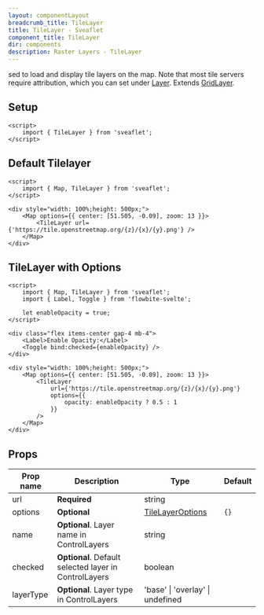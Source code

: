 ```yaml
---
layout: componentLayout
breadcrumb_title: TileLayer
title: TileLayer - Sveaflet
component_title: TileLayer
dir: components
description: Raster Layers - TileLayer
---
```


sed to load and display tile layers on the map. Note that most tile servers require attribution, which you can set under [Layer](https://leafletjs.com/reference.html#layer). Extends [GridLayer](https://leafletjs.com/reference.html#gridlayer).

## Setup

```svelte example csr hideOutput
<script>
	import { TileLayer } from 'sveaflet';
</script>
```

## Default Tilelayer

```svelte example csr
<script>
	import { Map, TileLayer } from 'sveaflet';
</script>

<div style="width: 100%;height: 500px;">
	<Map options={{ center: [51.505, -0.09], zoom: 13 }}>
		<TileLayer url={'https://tile.openstreetmap.org/{z}/{x}/{y}.png'} />
	</Map>
</div>
```

## TileLayer with Options

```svelte example csr
<script>
	import { Map, TileLayer } from 'sveaflet';
	import { Label, Toggle } from 'flowbite-svelte';

	let enableOpacity = true;
</script>

<div class="flex items-center gap-4 mb-4">
	<Label>Enable Opacity:</Label>
	<Toggle bind:checked={enableOpacity} />
</div>

<div style="width: 100%;height: 500px;">
	<Map options={{ center: [51.505, -0.09], zoom: 13 }}>
		<TileLayer
			url={'https://tile.openstreetmap.org/{z}/{x}/{y}.png'}
			options={{
				opacity: enableOpacity ? 0.5 : 1
			}}
		/>
	</Map>
</div>
```

## Props

| Prop name   | Description                                           | Type                                                                      | Default |
| ----------- | ----------------------------------------------------- | ------------------------------------------------------------------------- | ------- |
| url         | **Required**                                          | string                                                                    |         |
| options     | **Optional**                                          | [TileLayerOptions](https://leafletjs.com/reference.html#tilelayer-option) | `{}`    |
| name        | **Optional**. Layer name in ControlLayers             | string                                                                    |         |
| checked     | **Optional**. Default selected layer in ControlLayers | boolean                                                                   |         |
| layerType   | **Optional**. Layer type in ControlLayers             | 'base' \| 'overlay' \| undefined                                          |         |
